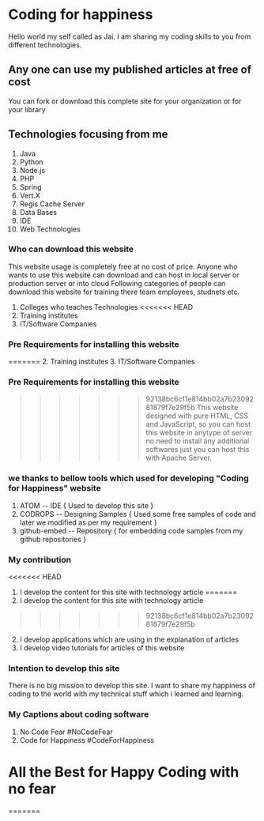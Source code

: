 # Coding for happiness

Hello world my self called as Jai. I am sharing my coding skills to you from different technologies.

## Any one can use my published articles at free of cost

You can fork or download this complete site for your organization or for your library

## Technologies focusing from me
1. Java
2. Python
3. Node.js
4. PHP
5. Spring
6. Vert.X
7. Regis Cache Server
8. Data Bases
9. IDE
10. Web Technologies

### Who can download this website

This website usage is completely free at no cost of price. Anyone who wants to use this website can download and can host in local server or production server or into cloud
Following categories of people can download this website for training there team employees, studnets etc.

1. Colleges who teaches Technologies
<<<<<<< HEAD
2. Training institutes
3. IT/Software Companies


### Pre Requirements for installing this website
=======
2. Training institutes
3. IT/Software Companies


### Pre Requirements for installing this website
>>>>>>> 92138bc6cf1e814bb02a7b2309281879f7e29f5b
This website designed with pure HTML, CSS and JavaScript, so you can host this website in anytype of server no need to install any additional softwares just you can host this with Apache Server.

### we thanks to bellow tools which used for developing "Coding for Happiness" website

1. ATOM -- IDE { Used to develop this site }
2. CODROPS -- Designing Samples { Used some free samples of code and later we modified as per my requirement }
3. github-embed -- Repository { for embedding code samples from my github repositories }

### My contribution

<<<<<<< HEAD
1. I develop the content for this site with technology article
=======
1. I develop the content for this site with technology article
>>>>>>> 92138bc6cf1e814bb02a7b2309281879f7e29f5b
2. I develop applications which are using in the explanation of articles
3. I develop video tutorials for articles of this website

### Intention to develop this site
There is no big mission to develop this site.
I want to share my happiness of coding to the world with my technical stuff which i learned and learning.

### My Captions about coding software
1. No Code Fear #NoCodeFear
2. Code for Happiness #CodeForHappiness

# All the Best for Happy Coding with no fear

=======
